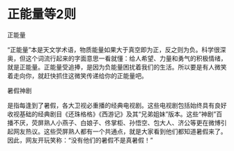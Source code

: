 # 正能量等2则

正能量

“正能量”本是天文学术语，物质能量如果大于真空即为正，反之则为负。科学很深奥，但这个词流行起来的字面意思一看就懂：给人希望、力量和勇气的积极情绪，就是正能量。正能量受追捧，是因为负能量困扰着我们的生活。所以要是有人微笑着走向你，就赶快抓住这微笑传递给你的正能量吧。

暑假神剧

是指每逢到了暑假，各大卫视必重播的经典电视剧。这些电视剧包括始终具有良好收视基础的经典剧目《还珠格格》《西游记》及其“兄弟姐妹”版本。这些“神剧”百播不厌，荧屏熟人小燕子、白娘子、佟掌柜、孙悟空、包大人、济公等更在微博引起网友热议。这些荧屏熟人都有一个共通点，就是大家看到他们都知道暑假来了。因此，网友开玩笑称：“没有他们的暑假不是真暑假！”